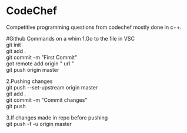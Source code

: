 # CodeChef
Competitive programming questions from codechef mostly done in c++.

#Github Commands on a whim
1.Go to the file in VSC  
git init  
git add .  
git commit -m "First Commit"  
got remote add origin " url "  
git push origin master  

2.Pushing changes  
git push --set-upstream origin master  
git add .  
git commit -m "Commit changes"  
git push  


3.If changes made in repo before pushing  
git push -f -u origin master  
